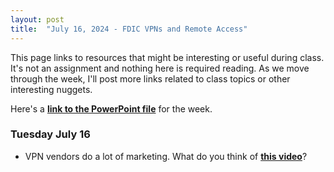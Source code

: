 ```yaml
---
layout: post
title:  "July 16, 2024 - FDIC VPNs and Remote Access"
---
```


This page links to resources that might be interesting or useful during class. It's not an assignment and nothing here is required reading. As we move through the week, I'll post more links related to class topics or other interesting nuggets.

Here's a [**link to the PowerPoint file**](https://class.hillvt.com/assets/FDIC-VPNRA-20240716.pptx) for the week.

### Tuesday July 16

- VPN vendors do a lot of marketing. What do you think of [**this video**](https://www.youtube.com/watch?v=WVDQEoe6ZWY)?
